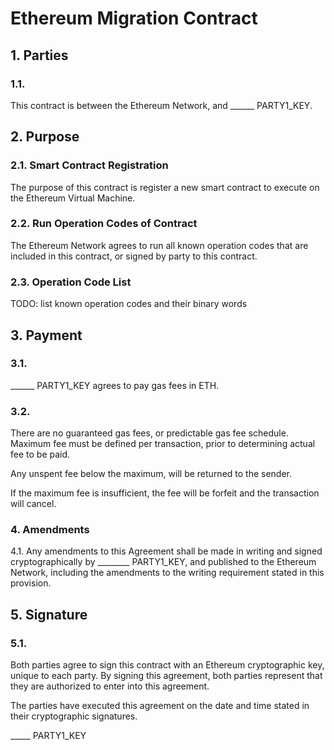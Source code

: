 # Ethereum Migration Contract

## 1. Parties

### 1.1.

This contract is between the Ethereum Network, and ______ PARTY1_KEY.

## 2. Purpose

### 2.1. Smart Contract Registration

The purpose of this contract is register a new smart contract to execute on the Ethereum Virtual Machine.

### 2.2. Run Operation Codes of Contract

The Ethereum Network agrees to run all known operation codes that are included in this contract, or signed by party to this contract.

### 2.3. Operation Code List

TODO: list known operation codes and their binary words

## 3. Payment

### 3.1.

______ PARTY1_KEY agrees to pay gas fees in ETH.

### 3.2.

There are no guaranteed gas fees, or predictable gas fee schedule. Maximum fee must be defined per transaction, prior to determining actual fee to be paid.

Any unspent fee below the maximum, will be returned to the sender.

If the maximum fee is insufficient, the fee will be forfeit and the transaction will cancel.

### 4. Amendments

4.1. Any amendments to this Agreement shall be made in writing and signed cryptographically by ________ PARTY1_KEY, and published to the Ethereum Network, including the amendments to the writing requirement stated in this provision.

## 5. Signature

### 5.1.

Both parties agree to sign this contract with an Ethereum cryptographic key, unique to each party. By signing this agreement, both parties represent that they are authorized to enter into this agreement.

The parties have executed this agreement on the date and time stated in their cryptographic signatures.

_____ PARTY1_KEY

